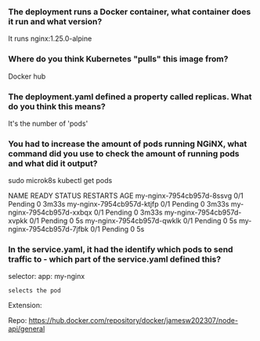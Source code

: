 ### The deployment runs a Docker container, what container does it run and what version?
It runs nginx:1.25.0-alpine

### Where do you think Kubernetes "pulls" this image from?

Docker hub

### The deployment.yaml defined a property called replicas. What do you think this means?

It's the number of 'pods'

### You had to increase the amount of pods running NGiNX, what command did you use to check the amount of running pods and what did it output?

sudo microk8s kubectl get pods

NAME                        READY   STATUS    RESTARTS   AGE
my-nginx-7954cb957d-8ssvg   0/1     Pending   0          3m33s
my-nginx-7954cb957d-ktjfp   0/1     Pending   0          3m33s
my-nginx-7954cb957d-xxbqx   0/1     Pending   0          3m33s
my-nginx-7954cb957d-xvpkk   0/1     Pending   0          5s
my-nginx-7954cb957d-qwklk   0/1     Pending   0          5s
my-nginx-7954cb957d-7jfbk   0/1     Pending   0          5s


### In the service.yaml, it had the identify which pods to send traffic to - which part of the service.yaml defined this?

 selector:
    app: my-nginx

    selects the pod

Extension:

Repo: https://hub.docker.com/repository/docker/jamesw202307/node-api/general